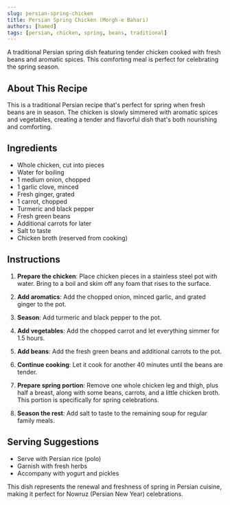 ```yaml
---
slug: persian-spring-chicken
title: Persian Spring Chicken (Morgh-e Bahari)
authors: [hamed]
tags: [persian, chicken, spring, beans, traditional]
---
```


A traditional Persian spring dish featuring tender chicken cooked with fresh beans and aromatic spices. This comforting meal is perfect for celebrating the spring season.

<!--truncate-->

## About This Recipe

This is a traditional Persian recipe that's perfect for spring when fresh beans are in season. The chicken is slowly simmered with aromatic spices and vegetables, creating a tender and flavorful dish that's both nourishing and comforting.

## Ingredients

- Whole chicken, cut into pieces
- Water for boiling
- 1 medium onion, chopped
- 1 garlic clove, minced
- Fresh ginger, grated
- 1 carrot, chopped
- Turmeric and black pepper
- Fresh green beans
- Additional carrots for later
- Salt to taste
- Chicken broth (reserved from cooking)

## Instructions

1. **Prepare the chicken**: Place chicken pieces in a stainless steel pot with water. Bring to a boil and skim off any foam that rises to the surface.

2. **Add aromatics**: Add the chopped onion, minced garlic, and grated ginger to the pot.

3. **Season**: Add turmeric and black pepper to the pot.

4. **Add vegetables**: Add the chopped carrot and let everything simmer for 1.5 hours.

5. **Add beans**: Add the fresh green beans and additional carrots to the pot.

6. **Continue cooking**: Let it cook for another 40 minutes until the beans are tender.

7. **Prepare spring portion**: Remove one whole chicken leg and thigh, plus half a breast, along with some beans, carrots, and a little chicken broth. This portion is specifically for spring celebrations.

8. **Season the rest**: Add salt to taste to the remaining soup for regular family meals.

## Serving Suggestions

- Serve with Persian rice (polo)
- Garnish with fresh herbs
- Accompany with yogurt and pickles

This dish represents the renewal and freshness of spring in Persian cuisine, making it perfect for Nowruz (Persian New Year) celebrations. 